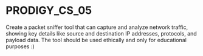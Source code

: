 # PRODIGY_CS_05
Create a packet sniffer tool that can capture and analyze network traffic, showing key details like source and destination IP addresses, protocols, and payload data. The tool should be used ethically and only for educational purposes :)
